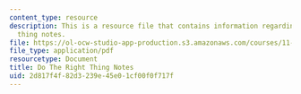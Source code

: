 ```yaml
---
content_type: resource
description: This is a resource file that contains information regarding do the right
  thing notes.
file: https://ol-ocw-studio-app-production.s3.amazonaws.com/courses/11-139-the-city-in-film-spring-2015/2d817f4f82d3239e45e01cf00f0f717f_MIT11_139S15_Dotheright2.pdf
file_type: application/pdf
resourcetype: Document
title: Do The Right Thing Notes
uid: 2d817f4f-82d3-239e-45e0-1cf00f0f717f
---
```

